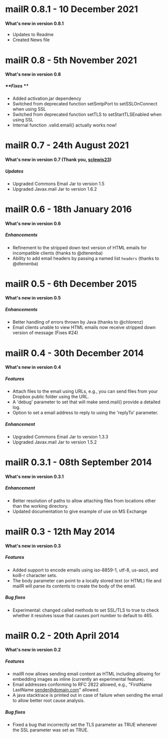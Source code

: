 # mailR 0.8.1 - 10 December 2021
#### What's new in version 0.8.1
- Updates to Readme
- Created News file

# mailR 0.8 - 5th November 2021
#### What's new in version 0.8
##### **Fixes **
- Added activation.jar dependency
- Switched from deprecated function setSmtpPort to setSSLOnConnect when using SSL
- Switched from deprecated function setTLS to setStartTLSEnabled when using SSL
- Internal function .valid.email() actually works now!

# mailR 0.7 - 24th August 2021
#### What's new in version 0.7 (Thank you, [sclewis23](https://github.com/sclewis23))
##### **Updates**
- Upgraded Commons Email Jar to version 1.5
- Upgraded Javax.mail Jar to version 1.6.2

# mailR 0.6 - 18th January 2016
#### What's new in version 0.6
##### **Enhancements**
- Refinement to the stripped down text version of HTML emails for incompatible clients (thanks to @dtenenba)
- Ability to add email headers by passing a named list `headers` (thanks to @dtenenba)

# mailR 0.5 - 6th December 2015
#### What's new in version 0.5
##### **Enhancements**
- Better handling of errors thrown by Java (thanks to @chlorenz)
- Email clients unable to view HTML emails now receive stripped down version of message (Fixes #24)

# mailR 0.4 - 30th December 2014
#### What's new in version 0.4
##### **Features**
- Attach files to the email using URLs, e.g., you can send files from your Dropbox public folder using the URL.
- A 'debug' parameter to set that will make send.mail() provide a detailed log.
- Option to set a email address to reply to using the 'replyTo' parameter.

#####  **Enhancement**
- Upgraded Commons Email Jar to version 1.3.3
- Upgraded Javax.mail Jar to version 1.5.2

# mailR 0.3.1 - 08th September 2014
#### What's new in version 0.3.1
##### **Enhancement**
- Better resolution of paths to allow attaching files from locations other than the working directory.
- Updated documentation to give example of use on MS Exchange

# mailR 0.3 - 12th May 2014
#### What's new in version 0.3
##### **Features**
- Added support to encode emails using iso-8859-1, utf-8, us-ascii, and koi8-r character sets.
- The body parameter can point to a locally stored text (or HTML) file and mailR will parse its contents to create the body of the email.

##### **Bug fixes**
- Experimental: changed called methods to set SSL/TLS to true to check whether it resolves issue that causes port number to default to 465.

# mailR 0.2 - 20th April 2014
#### What's new in version 0.2
##### **Features**
- mailR now allows sending email content as HTML including allowing for embedding images as inline (currently an experimental feature).
- Email addresses conforming to RFC 2822 allowed, e.g., "FirstName LastName <sender@domain.com>" allowed.
- A java stacktrace is printed out in case of failure when sending the email to allow better root cause analysis.

##### **Bug fixes**
- Fixed a bug that incorrectly set the TLS parameter as TRUE whenever the SSL parameter was set as TRUE.
